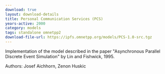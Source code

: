 ```yaml
---
download: true
layout: download-details
title: Personal Communication Services (PCS)
years-active: 2000
category: models
tags: standalone omnetpp2
download-file-url: https://ipfs.omnetpp.org/models/PCS-1.0-src.tgz
---
```


Implementation of the model described in the paper "Asynchronous Parallel
Discrete Event Simulation" by Lin and Fishwick, 1995.

Authors: Josef Aichhorn, Zenon Huskic

